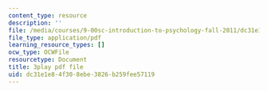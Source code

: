 ```yaml
---
content_type: resource
description: ''
file: /media/courses/9-00sc-introduction-to-psychology-fall-2011/dc31e1e84f308ebe3826b259fee57119_lBU64nfe8nM.pdf
file_type: application/pdf
learning_resource_types: []
ocw_type: OCWFile
resourcetype: Document
title: 3play pdf file
uid: dc31e1e8-4f30-8ebe-3826-b259fee57119
---
```


